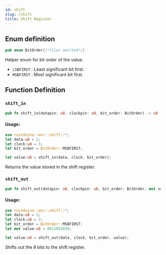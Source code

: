 ```yaml
---
id: shift
slug: /shift
title: Shift Register
---
```


## Enum definition

```rust
pub enum BitOrder{/*files omitted*/}
```

Helper enum for bit order of the value. 

* `LSBFIRST` : Least significant bit first.
* `MSBFIRST` : Most significant bit first.

## Function Definition

### `shift_in`

```rust
pub fn shift_in(datapin: u8, clockpin: u8, bit_order: BitOrder) -> u8 
```

#### Usage:

```rust
use rustduino::avr::shift::*;
let data:u8 = 2;
let clock:u8 = 3;
let bit_order = BitOrder::MSBFIRST;

let value:u8 = shift_in(data, clock, bit_order);
```

Returns the value stored in the shift register.



### `shift_out`

```rust
pub fn shift_out(datapin: u8, clockpin: u8, bit_order: BitOrder, mut value:u8)
```

#### Usage:

```rust
use rustduino::avr::shift::*;
let data:u8 = 2;
let clock:u8 = 3;
let bit_order = BitOrder::MSBFIRST;
let mut value:u8 = 0b11001010;

let value:u8 = shift_out(data, clock, bit_order, value);
```

Shifts out the 8 bits to the shift register.